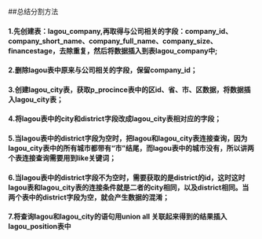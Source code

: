 ##总结分割方法
#### 1.先创建表：lagou_company,再取得与公司相关的字段：company_id、company_short_name、company_full_name、company_size、financestage，去除重复，然后将数据插入到表lagou_company中;
#### 2.删除lagou表中原来与公司相关的字段，保留company_id；
#### 3.创建lagou_city表，获取p_procince表中的区id、省、市、区数据，将数据插入lagou_city表；
#### 4.将lagou表中的city和district字段改成lagou_city表相对应的字段；
#### 5.当lagou表中的district字段为空时，把lagou和lagou_city表连接查询，因为lagou_city表中的所有城市都带有“市”结尾，而lagou表中的城市没有，所以讲两个表连接查询需要用到like关键词；
#### 6.当lagou表中的district字段不为空时，需要获取的是district的id，这时这时lagou表和lagou_city表的连接条件就是二者的city相同，以及district相同。当两个表中的district字段为空，就会产生数据的混淆；
#### 7.将查询lagou和lagou_city的语句用union all 关联起来得到的结果插入lagou_position表中